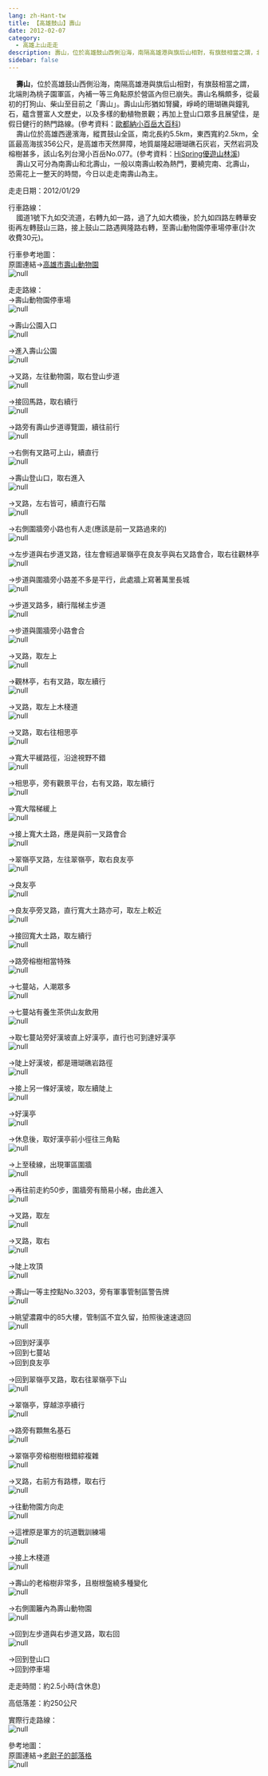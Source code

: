 ```yaml
---
lang: zh-Hant-tw
title: 【高雄鼓山】壽山
date: 2012-02-07
category: 
  - 高雄上山走走
description: 壽山，位於高雄鼓山西側沿海，南隔高雄港與旗后山相對，有旗鼓相當之謂，北端則為桃子園軍區，內補一等三角點原於營區內但已崩失。壽山名稱頗多，從最初的打狗山、柴山至目前之「壽山」。壽山山形猶如腎臟，崢崎的珊瑚礁與鐘乳石，蘊含豐富人文歷史，以及多樣的動植物景觀；再加上登山口眾多且展望佳，是假日健行的熱門路線。(參考資料：[歐都納小百岳大百科](http://www.taiwan100mt.com/mountain.php?mountain=77)) 壽山位於高雄西邊濱海，縱貫鼓山全區，南北長約5.5km，東西寬約2.5km，全區最高海拔356公尺，是高雄市天然屏障，地質屬隆起珊瑚礁石灰岩，天然岩洞及榕樹甚多，該山名列台灣小百岳No.077。(參考資料：[HiSpring優遊山林溪](http://gohiking.myweb.hinet.net/h7/KHSshoushan.htm)) 壽山又可分為南壽山和北壽山，一般以南壽山較為熱門，要繞完南、北壽山，恐需花上一整天的時間，今日以走走南壽山為主。
sidebar: false
---
```


    **壽山**，位於高雄鼓山西側沿海，南隔高雄港與旗后山相對，有旗鼓相當之謂，北端則為桃子園軍區，內補一等三角點原於營區內但已崩失。壽山名稱頗多，從最初的打狗山、柴山至目前之「壽山」。壽山山形猶如腎臟，崢崎的珊瑚礁與鐘乳石，蘊含豐富人文歷史，以及多樣的動植物景觀；再加上登山口眾多且展望佳，是假日健行的熱門路線。(參考資料：[歐都納小百岳大百科](http://www.taiwan100mt.com/mountain.php?mountain=77))  
    壽山位於高雄西邊濱海，縱貫鼓山全區，南北長約5.5km，東西寬約2.5km，全區最高海拔356公尺，是高雄市天然屏障，地質屬隆起珊瑚礁石灰岩，天然岩洞及榕樹甚多，該山名列台灣小百岳No.077。(參考資料：[HiSpring優遊山林溪](http://gohiking.myweb.hinet.net/h7/KHSshoushan.htm))  
    壽山又可分為南壽山和北壽山，一般以南壽山較為熱門，要繞完南、北壽山，恐需花上一整天的時間，今日以走走南壽山為主。

走走日期：2012/01/29

行車路線：  
    國道1號下九如交流道，右轉九如一路，過了九如大橋後，於九如四路左轉華安街再左轉鼓山三路，接上鼓山二路遇興隆路右轉，至壽山動物園停車場停車(計次收費30元)。

行車參考地圖：  
原圖連結→[高雄市壽山動物園](http://twup.org/khzoo/?pn=view&rid=p47nhap1r3sy)  
![null](image/210405731_l.jpg)

走走路線：  
→壽山動物園停車場  
![null](image/210028265_l.jpg)

→壽山公園入口  
![null](image/210028269_l.jpg)

→進入壽山公園  
![null](image/210028270_l.jpg)

→叉路，左往動物園，取右登山步道  
![null](image/210028279_l.jpg)

→接回馬路，取右續行  
![null](image/210028281_l.jpg)

→路旁有壽山步道導覽圖，續往前行  
![null](image/210028287_l.jpg)

→右側有叉路可上山，續直行  
![null](image/210028290_l.jpg)

→壽山登山口，取右進入  
![null](image/210028292_l.jpg)

→叉路，左右皆可，續直行石階  
![null](image/210028296_l.jpg)

→右側圍牆旁小路也有人走(應該是前一叉路過來的)  
![null](image/210028300_l.jpg)

→左步道與右步道叉路，往左會經過翠嶺亭在良友亭與右叉路會合，取右往觀林亭  
![null](image/210028303_l.jpg)

→步道與圍牆旁小路差不多是平行，此處牆上寫著萬里長城  
![null](image/210028306_l.jpg)

→步道叉路多，續行階梯主步道  
![null](image/210028311_l.jpg)

→步道與圍牆旁小路會合  
![null](image/210028313_l.jpg)

→叉路，取左上  
![null](image/210028316_l.jpg)

→觀林亭，右有叉路，取左續行  
![null](image/210028318_l.jpg)

→叉路，取左上木棧道  
![null](image/210028323_l.jpg)

→叉路，取右往相思亭  
![null](image/210028333_l.jpg)

→寬大平緩路徑，沿途視野不錯  
![null](image/210028337_l.jpg)

→相思亭，旁有觀景平台，右有叉路，取左續行  
![null](image/210028341_l.jpg)

→寬大階梯緩上  
![null](image/210028349_l.jpg)

→接上寬大土路，應是與前一叉路會合  
![null](image/210028353_l.jpg)

→翠嶺亭叉路，左往翠嶺亭，取右良友亭  
![null](image/210028358_l.jpg)

→良友亭  
![null](image/210028431_l.jpg)

→良友亭旁叉路，直行寬大土路亦可，取左上較近  
![null](image/210028359_l.jpg)

→接回寬大土路，取左續行  
![null](image/210028364_l.jpg)

→路旁榕樹相當特殊  
![null](image/210028367_l.jpg)

→七蔓站，人潮眾多  
![null](image/210028368_l.jpg)

→七蔓站有養生茶供山友飲用  
![null](image/210028374_l.jpg)

→取七蔓站旁好漢坡直上好漢亭，直行也可到達好漢亭  
![null](image/210028376_l.jpg)

→陡上好漢坡，都是珊瑚礁岩路徑  
![null](image/210028378_l.jpg)

→接上另一條好漢坡，取左續陡上  
![null](image/210028383_l.jpg)

→好漢亭  
![null](image/210028388_l.jpg)

→休息後，取好漢亭前小徑往三角點  
![null](image/210028390_l.jpg)

→上至稜線，出現軍區圍牆  
![null](image/210028393_l.jpg)

→再往前走約50步，圍牆旁有簡易小梯，由此進入  
![null](image/210028424_l.jpg)

→叉路，取左  
![null](image/210028418_l.jpg)

→叉路，取右  
![null](image/210028397_l.jpg)

→陡上攻頂  
![null](image/210028410_l.jpg)

→壽山一等主控點No.3203，旁有軍事管制區警告牌  
![null](image/210028403_l.jpg)

→眺望濃霧中的85大樓，管制區不宜久留，拍照後速速退回  
![null](image/210028408_l.jpg)

→回到好漢亭  
→回到七蔓站  
→回到良友亭

→回到翠嶺亭叉路，取右往翠嶺亭下山  
![null](image/210028436_l.jpg)

→翠嶺亭，穿越涼亭續行  
![null](image/210028441_l.jpg)

→路旁有顆無名基石  
![null](image/210028447_l.jpg)

→翠嶺亭旁榕樹樹根錯綜複雜  
![null](image/210028452_l.jpg)

→叉路，右前方有路標，取右行  
![null](image/210028462_l.jpg)

→往動物園方向走  
![null](image/210028465_l.jpg)

→這裡原是軍方的坑道戰訓練場  
![null](image/210028471_l.jpg)

→接上木棧道  
![null](image/210028475_l.jpg)

→壽山的老榕樹非常多，且樹根盤繞多種變化  
![null](image/210028480_l.jpg)

→右側圍籬內為壽山動物園  
![null](image/210028492_l.jpg)

→回到左步道與右步道叉路，取右回  
![null](image/210028261_l.jpg)

→回到登山口  
→回到停車場

走走時間：約2.5小時(含休息)

高低落差：約250公尺

實際行走路線：  
![null](image/210028565_l.jpg)

參考地圖：  
原圖連結→[老尉子的部落格](http://blog.xuite.net/laoweiz/blog/19249047)  
![null](image/210028563_l.jpg)
